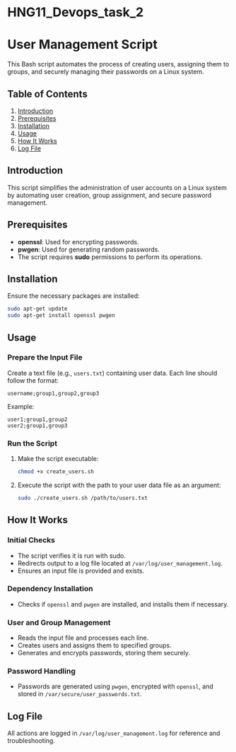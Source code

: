 # HNG11_Devops_task_2
# User Management Script

This Bash script automates the process of creating users, assigning them to groups, and securely managing their passwords on a Linux system.

## Table of Contents
1. [Introduction](#introduction)
2. [Prerequisites](#prerequisites)
3. [Installation](#installation)
4. [Usage](#usage)
5. [How It Works](#how-it-works)
6. [Log File](#log-file)


## Introduction
This script simplifies the administration of user accounts on a Linux system by automating user creation, group assignment, and secure password management.

## Prerequisites
- **openssl**: Used for encrypting passwords.
- **pwgen**: Used for generating random passwords.
- The script requires **sudo** permissions to perform its operations.

## Installation
Ensure the necessary packages are installed:

```bash
sudo apt-get update
sudo apt-get install openssl pwgen
```

## Usage

### Prepare the Input File
Create a text file (e.g., `users.txt`) containing user data. Each line should follow the format:
```
username;group1,group2,group3
```
Example:
```
user1;group1,group2
user2;group1,group3
```

### Run the Script
1. Make the script executable:
    ```bash
    chmod +x create_users.sh
    ```

2. Execute the script with the path to your user data file as an argument:
    ```bash
    sudo ./create_users.sh /path/to/users.txt
    ```

## How It Works

### Initial Checks
- The script verifies it is run with sudo.
- Redirects output to a log file located at `/var/log/user_management.log`.
- Ensures an input file is provided and exists.

### Dependency Installation
- Checks if `openssl` and `pwgen` are installed, and installs them if necessary.

### User and Group Management
- Reads the input file and processes each line.
- Creates users and assigns them to specified groups.
- Generates and encrypts passwords, storing them securely.

### Password Handling
- Passwords are generated using `pwgen`, encrypted with `openssl`, and stored in `/var/secure/user_passwords.txt`.

## Log File
All actions are logged in `/var/log/user_management.log` for reference and troubleshooting.

